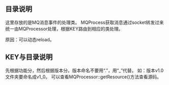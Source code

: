 ## 目录说明
这里存放的是MQ消息事件的处理类。
MQProcess获取消息通过socket转发过来统一由MQProcessor处理，根据KEY路由到相应的类处理。

原因：可以动态reload。

## KEY与目录说明
先根据功能分，然后根据版本分。版本命名不要用“.”，用“_”代替。
如：版本v1.0文件夹要命名成v1_0。
可以查看MQProcessor::getResource()方法查看源码。